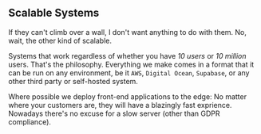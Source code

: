 ## Scalable Systems

If they can't climb over a wall, I don't want anything to do with them. No, wait, the other kind of scalable.

Systems that work regardless of whether you have *10 users* or *10 million* users. That's the philosophy. Everything we make
comes in a format that it can be run on any environment, be it `AWS`, `Digital Ocean`, `Supabase`, or any other third party or self-hosted system. 

Where possible we deploy front-end applications to the edge: No matter where your customers are, they will have a blazingly fast exprience.
Nowadays there's no excuse for a slow server (other than GDPR compliance).
